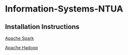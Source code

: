 # Information-Systems-NTUA

## Installation Instructions


[Apache Spark](spark-installation-instructions.md)

[Apache Hadoop](hadoop-installation-instructions.md)
